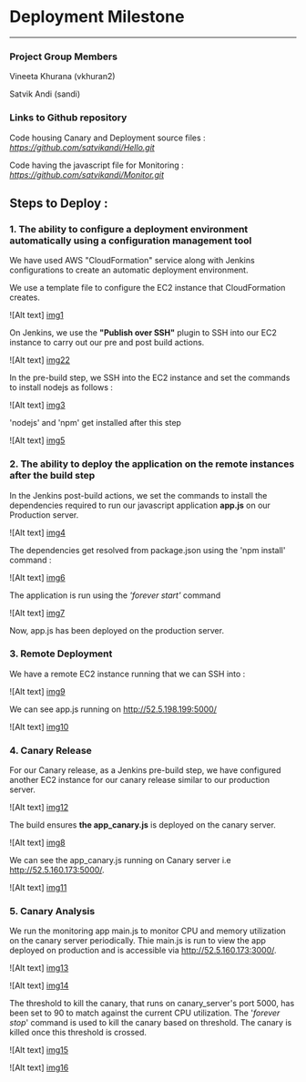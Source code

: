 # Deployment Milestone
---------------------------------------------------------------------------------------------

### Project Group Members 

Vineeta Khurana (vkhuran2)

Satvik Andi (sandi)

### Links to Github repository

Code housing Canary and Deployment source files : *https://github.com/satvikandi/Hello.git*

Code having the javascript file for Monitoring :  *https://github.com/satvikandi/Monitor.git*


## Steps to Deploy :

### 1. The ability to configure a deployment environment automatically using a configuration management tool

We have used AWS "CloudFormation" service along with Jenkins configurations to create an automatic deployment environment. 

We use a template file to configure the EC2 instance that CloudFormation creates. 

![Alt text] [img1] 

On Jenkins, we use the **"Publish over SSH"** plugin to SSH into our EC2 instance to carry out our pre and post build actions.

![Alt text] [img22] 

In the pre-build step, we SSH into the EC2 instance and set the commands to install nodejs as follows :

![Alt text] [img3]

'nodejs' and 'npm' get installed after this step

![Alt text] [img5]


### 2. The ability to deploy the application on the remote instances after the build step

In the Jenkins post-build actions, we set the commands to install the dependencies required to run our javascript application **app.js** on our Production server.

![Alt text] [img4]

The dependencies get resolved from package.json using the 'npm install' command :

![Alt text] [img6]

The application is run using the *'forever start'* command

![Alt text] [img7]

Now, app.js has been deployed on the production server.


### 3. Remote Deployment

We have a remote EC2 instance running that we can SSH into :

![Alt text] [img9]

We can see app.js running on http://52.5.198.199:5000/

![Alt text] [img10]

### 4. Canary Release

For our Canary release, as a Jenkins pre-build step, we have configured another EC2 instance for our canary release similar to our production server.

![Alt text] [img12]

The build ensures **the app_canary.js** is deployed on the canary server.

![Alt text] [img8]

We can see the app_canary.js running on Canary server i.e http://52.5.160.173:5000/.

![Alt text] [img11]

### 5. Canary Analysis

We run the monitoring app main.js to monitor CPU and memory utilization on the canary server periodically. Thie main.js is run to view the app deployed on production and is accessible via http://52.5.160.173:3000/.

![Alt text] [img13]

![Alt text] [img14]

The threshold to kill the canary, that runs on canary_server's port 5000, has been set to 90 to match against the current CPU utilization. The '*forever stop*' command is used to kill the canary based on threshold. The canary is killed once this threshold is crossed.

![Alt text] [img15]

![Alt text] [img16]

[img1]: ./Images/cloud_form_create.PNG 
[img22]: ./Images/publish_ssh1.PNG
[img3]: ./Images/pre_build.PNG
[img4]: ./Images/post_build.PNG
[img5]: ./Images/nodejs_conop.PNG
[img6]: ./Images/npm_conop.PNG
[img7]: ./Images/forever_conop.PNG
[img8]: ./Images/Canary_build.PNG
[img9]: ./Images/ec2_instances.PNG
[img10]: ./Images/prod_server.PNG
[img11]: ./Images/canary_server.PNG
[img12]: ./Images/canary_prebuild.PNG
[img13]: ./Images/node_main.PNG
[img14]: ./Images/canary_port.PNG
[img16]: ./Images/canary_killed.PNG
[img15]: ./Images/canary_limit.PNG
